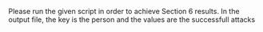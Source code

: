 Please run the given script in order to achieve Section 6 results.
In the output file, the key is the person and the values are the successfull attacks
